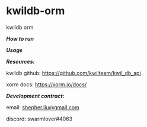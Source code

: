 # kwildb-orm
 kwildb orm

***How to run***


***Usage***
 
***Resources:***

   kwildb github: https://github.com/kwilteam/kwil_db_api
   
   xorm docs: https://xorm.io/docs/
   
***Development contract:***
  
   email: shepher.liu@gmail.com
   
   discord: swarmlover#4063

